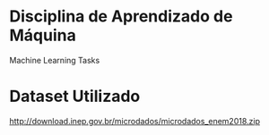 # Disciplina de Aprendizado de Máquina
Machine Learning Tasks

# Dataset Utilizado
http://download.inep.gov.br/microdados/microdados_enem2018.zip
